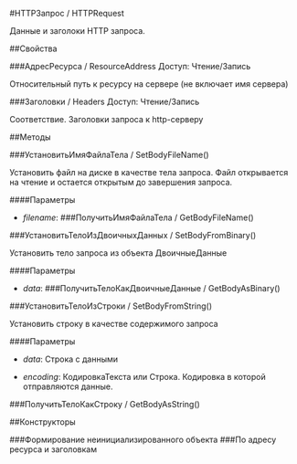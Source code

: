 
#HTTPЗапрос / HTTPRequest

    
    
Данные и заголоки HTTP запроса.


  
  
##Свойства
    
###АдресРесурса / ResourceAddress
Доступ: Чтение/Запись
    
    
Относительный путь к ресурсу на сервере (не включает имя сервера)


  
  
###Заголовки / Headers
Доступ: Чтение/Запись
    
    
Соответствие. Заголовки запроса к http-серверу


  
  
##Методы
    
###УстановитьИмяФайлаТела / SetBodyFileName()
    
    
    
Установить файл на диске в качестве тела запроса. Файл открывается на чтение и остается открытым до завершения запроса.


  
  
####Параметры

* *filename*: 
###ПолучитьИмяФайлаТела / GetBodyFileName()
    
###УстановитьТелоИзДвоичныхДанных / SetBodyFromBinary()
    
    
    
Установить тело запроса из объекта ДвоичныеДанные


  
  
####Параметры

* *data*: 
###ПолучитьТелоКакДвоичныеДанные / GetBodyAsBinary()
    
###УстановитьТелоИзСтроки / SetBodyFromString()
    
    
    
Установить строку в качестве содержимого запроса


  
  
####Параметры

* *data*: Строка с данными

* *encoding*: КодировкаТекста или Строка. Кодировка в которой отправляются данные.

###ПолучитьТелоКакСтроку / GetBodyAsString()
    
##Конструкторы

  
###Формирование неинициализированного объекта
###По адресу ресурса и заголовкам